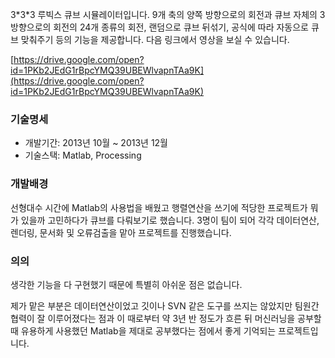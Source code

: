 3\*3\*3 루빅스 큐브 시뮬레이터입니다. 9개 축의 양쪽 방향으로의 회전과 큐브 자체의 3방향으로의 회전의 24개 종류의 회전, 랜덤으로 큐브 뒤섞기, 공식에 따라 자동으로 큐브 맞춰주기 등의 기능을 제공합니다. 다음 링크에서 영상을 보실 수 있습니다.

[https://drive.google.com/open?id=1PKb2JEdG1rBpcYMQ39UBEWlvapnTAa9K](https://drive.google.com/open?id=1PKb2JEdG1rBpcYMQ39UBEWlvapnTAa9K)



### 기술명세

*   개발기간: 2013년 10월 ~ 2013년 12월
*   기술스택: Matlab, Processing





### 개발배경

선형대수 시간에 Matlab의 사용법을 배웠고 행렬연산을 쓰기에 적당한 프로젝트가 뭐가 있을까 고민하다가 큐브를 다뤄보기로 했습니다. 3명이 팀이 되어 각각 데이터연산, 렌더링, 문서화 및 오류검출을 맡아 프로젝트를 진행했습니다.



### 의의

생각한 기능을 다 구현했기 때문에 특별히 아쉬운 점은 없습니다. 

제가 맡은 부분은 데이터연산이었고 깃이나 SVN 같은 도구를 쓰지는 않았지만 팀원간 협력이 잘 이루어졌다는 점과 이 때로부터 약 3년 반 정도가 흐른 뒤 머신러닝을 공부할 때 유용하게 사용했던 Matlab을 제대로 공부했다는 점에서 좋게 기억되는 프로젝트입니다.







